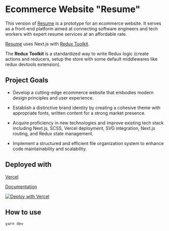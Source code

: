 # Ecommerce Website "Resume"

This version of [Resume](https://resume-amber-six.vercel.app) is a prototype for an ecommerce website. It serves as a front-end platform aimed at connecting software engineers and tech workers with expert resume services at an affordable rate.

[Resume](https://resume-amber-six.vercel.app) uses Next.js with [Redux Toolkit](https://redux-toolkit.js.org).

The **Redux Toolkit** is a standardized way to write Redux logic (create actions and reducers, setup the store with some default middlewares like redux devtools extension).

## Project Goals

-   Develop a cutting-edge ecommerce website that embodies modern design principles and user experience.

-   Establish a distinctive brand identity by creating a cohesive theme with appropriate fonts, written content for a strong market presence.

-   Acquire proficiency in new technologies and improve existing tech stack including Next.js, SCSS, Vercel deployment, SVG integration, Next.js routing, and Redux state management.

-   Implement a structured and efficient file organization system to enhance code maintainability and scalability.

## Deployed with

[Vercel](https://vercel.com?utm_source=github&utm_medium=readme&utm_campaign=next-example)

[Documentation](https://nextjs.org/docs/deployment)

[![Deploy with Vercel](https://vercel.com/button)](https://vercel.com/new/clone?repository-url=https://github.com/vercel/next.js/tree/canary/examples/with-redux&project-name=with-redux&repository-name=with-redux)

## How to use

```bash
yarn dev
```
